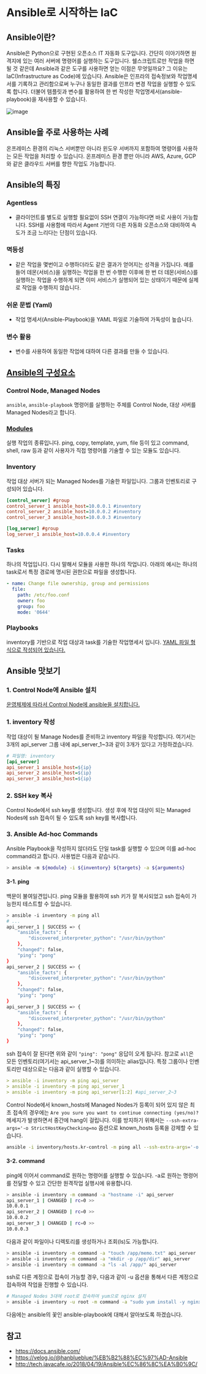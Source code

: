 # Ansible로 시작하는 IaC

## Ansible이란?
Ansible은 Python으로 구현된 오픈소스 IT 자동화 도구입니다. 간단히 이야기하면 원격지에 있는 여러 서버에 명령어를 실행하는 도구입니다. 쉘스크립트로만 작업을 하면 될 것 같은데 Ansible과 같은 도구를 사용하면 얻는 이점은 무엇일까요? 그 이유는 IaC(Infrastructure as Code)에 있습니다. Ansible은 인프라의 접속정보와 작업명세서를 기록하고 관리함으로써 누구나 동일한 결과를 인프라 변경 작업을 실행할 수 있도록 합니다. 더불어 템플릿과 변수를 활용하여 한 번 작성한 작업명세서(ansible-playbook)을 재사용할 수 있습니다.

![image](https://img1.daumcdn.net/thumb/R1280x0/?scode=mtistory2&fname=https%3A%2F%2Fblog.kakaocdn.net%2Fdn%2FcuOWvb%2FbtqCDkueHqy%2FMHnXKUDOig9gHdkuQNiFD0%2Fimg.png)

## Ansible을 주로 사용하는 사례
온프레미스 환경의 리눅스 서버뿐만 아니라 윈도우 서버까지 포함하여 명령어를 사용하는 모든 작업을 처리할 수 있습니다. 온프레미스 환경 뿐만 아니라 AWS, Azure, GCP와 같은 클라우드 서버를 향한 작업도 가능합니다.   

## Ansible의 특징
### Agentless
- 클라이언트를 별도로 실행할 필요없이 SSH 연결이 가능하다면 바로 사용이 가능합니다. SSH를 사용함에 따라서 Agent 기반의 다른 자동화 오픈소스와 대비하여 속도가 조금 느리다는 단점이 있습니다. 
### 멱등성
- 같은 작업을 몇번이고 수행하더라도 같은 결과가 얻어지는 성격을 가집니다. 예를 들어 데몬(서비스)을 실행하는 작업을 한 번 수행한 이후에 한 번 더 데몬(서비스)를 실행하는 작업을 수행하게 되면 이미 서비스가 실행되어 있는 상태이기 때문에 실제로 작업을 수행하지 않습니다.
### 쉬운 문법 (Yaml)
- 작업 명세서(Ansible-Playbook)을 YAML 파일로 기술하여 가독성이 높습니다.
### 변수 활용
- 변수를 사용하여 동일한 작업에 대하여 다른 결과를 만들 수 있습니다. 

## [Ansible의 구성요소](https://docs.ansible.com/ansible/latest/user_guide/basic_concepts.html)
### Control Node, Managed Nodes
`ansible`, `ansible-playbook` 명령어를 실행하는 주체를 Control Node, 대상 서버를 Managed Nodes라고 합니다.

### [Modules](https://docs.ansible.com/ansible/2.9/modules/modules_by_category.html)
실행 작업의 종류입니다. ping, copy, template, yum, file 등이 있고 command, shell, raw 등과 같이 사용자가 직접 명령어를 기술할 수 있는 모듈도 있습니다.

### Inventory
작업 대상 서버가 되는 Managed Nodes를 기술한 파일입니다. 그룹과 인벤토리로 구성되어 있습니다. 
```ini
[control_server] #group
control_server_1 ansible_host=10.0.0.1 #inventory
control_server_2 ansible_host=10.0.0.2 #inventory
control_server_3 ansible_host=10.0.0.3 #inventory

[log_server] #group
log_server_1 ansible_host=10.0.0.4 #inventory
```

### Tasks
하나의 작업입니다. 다시 말해서 모듈을 사용한 하나의 작업니다. 아래의 예시는 하나의 task로서 특정 경로에 명시된 권한으로 파일을 생성합니다. 
```yaml
- name: Change file ownership, group and permissions
  file:
    path: /etc/foo.conf
    owner: foo
    group: foo
    mode: '0644'
```

### Playbooks
inventory를 기반으로 작업 대상과 task를 기술한 작업명세서 입니다. [YAML 파일 형식으로 작성되어 있습니다.](https://docs.ansible.com/ansible/latest/user_guide/playbooks_intro.html#playbook-execution)

## Ansible 맛보기
### 1. Control Node에 Ansible 설치
[운영체제에 따라서 Control Node에 ansible을 설치합니다.](https://docs.ansible.com/ansible/latest/installation_guide/intro_installation.html#installing-ansible-on-specific-operating-systems)

### 1. inventory 작성
작업 대상이 될 Manage Nodes를 준비하고 inventory 파일을 작성합니다. 여기서는 3개의 api_server 그룹 내에 api_server_1~3과 같이 3개가 있다고 가정하겠습니다.
```ini
# 파일명: inventory
[api_server]
api_server_1 ansible_host=${ip}
api_server_2 ansible_host=${ip}
api_server_3 ansible_host=${ip}
```

### 2. SSH key 복사
Control Node에서 ssh key를 생성합니다. 생성 후에 작업 대상이 되는 Managed Nodes에 ssh 접속이 될 수 있도록 ssh key를 복사합니다.

### 3. Ansible Ad-hoc Commands
Ansible Playbook을 작성하지 않더라도 단일 task를 실행할 수 있으며 이를 ad-hoc command라고 합니다. 사용법은 다음과 같습니다.
```bash
> ansible -m ${module} -i ${inventory} ${targets} -a ${arguments} 
```

#### 3-1. ping
백문이 불여일견입니다. ping 모듈을 활용하여 ssh 키가 잘 복사되었고 ssh 접속이 가능한지 테스트할 수 있습니다. 
```bash
> ansible -i inventory -m ping all
# ...
api_server_1 | SUCCESS => {
    "ansible_facts": {
        "discovered_interpreter_python": "/usr/bin/python"
    },
    "changed": false,
    "ping": "pong"
}
api_server_2 | SUCCESS => {
    "ansible_facts": {
        "discovered_interpreter_python": "/usr/bin/python"
    },
    "changed": false,
    "ping": "pong"
}
api_server_3 | SUCCESS => {
    "ansible_facts": {
        "discovered_interpreter_python": "/usr/bin/python"
    },
    "changed": false,
    "ping": "pong"
}
```
ssh 접속이 잘 된다면 위와 같이 `"ping": "pong"` 응답이 오게 됩니다. 참고로 `all`은 모든 인벤토리(여기서는 api_server_1~3)를 의미하는 alias입니다. 특정 그룹이나 인벤토리만 대상으로는 다음과 같이 실행할 수 있습니다.
```yaml
> ansible -i inventory -m ping api_server
> ansible -i inventory -m ping api_server_1
> ansible -i inventory -m ping api_server[1:2] #api_server_2~3
```

Control Node에서 known_hosts에 Managed Nodes가 등록이 되어 있지 않은 최초 접속의 경우에는 `Are you sure you want to continue connecting (yes/no)?` 메세지가 발생하면서 중간에 hang이 걸립니다. 이를 방지하기 위해서는 `--ssh-extra-args='-o StrictHostKeyChecking=no` 옵션으로 known_hosts 등록을 강제할 수 있습니다.
```bash
ansible -i inventory/hosts.kr-control -m ping all --ssh-extra-args='-o StrictHostKeyChecking=no
```

#### 3-2. command
ping에 이어서 command로 원하는 명령어를 실행할 수 있습니다. -a로 원하는 명령어를 전달할 수 있고 간단한 원격작업 실행시에 유용합니다.
```bash
> ansible -i inventory -m command -a "hostname -i" api_server
api_server_1 | CHANGED | rc=0 >>
10.0.0.1
api_server_2 | CHANGED | rc=0 >>
10.0.0.2
api_server_3 | CHANGED | rc=0 >>
10.0.0.3
```

다음과 같이 파일이나 디렉토리를 생성하거나 조회(ls)도 가능합니다.
```bash
> ansible -i inventory -m command -a "touch /app/memo.txt" api_server
> ansible -i inventory -m command -a "mkdir -p /app/dir" api_server
> ansible -i inventory -m command -a "ls -al /app/" api_server
```

ssh로 다른 계정으로 접속이 가능할 경우, 다음과 같이 -u 옵션을 통해서 다른 계정으로 접속하여 작업을 진행할 수 있습니다.
```bash
# Managed Nodes 3대에 root로 접속하여 yum으로 nginx 설치
> ansible -i inventory -u root -m command -a "sudo yum install -y nginx" api_server 
```

다음에는 ansible의 꽃인 ansible-playbook에 대해서 알아보도록 하겠습니다.

## 참고
- https://docs.ansible.com/
- https://velog.io/@hanblueblue/%EB%B2%88%EC%97%AD-Ansible
- http://tech.javacafe.io/2018/04/19/Ansible%EC%86%8C%EA%B0%9C/